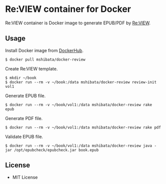 # Re:VIEW container for Docker

Re:VIEW container is Docker image to generate EPUB/PDF by [Re:VIEW](http://reviewml.org/).

## Usage

Install Docker image from [DockerHub](https://hub.docker.com/r/mshibata/docker-review/).

```
$ docker pull mshibata/docker-review
```

Create Re:VIEW template.

```
$ mkdir ~/book
$ docker run --rm -v ~/book:/data mshibata/docker-review review-init vol1
```

Generate EPUB file.

```
$ docker run --rm -v ~/book/vol1:/data mshibata/docker-review rake epub
```

Generate PDF file.
```
$ docker run --rm -v ~/book/vol1:/data mshibata/docker-review rake pdf
```

Validate EPUB file.

```
$ docker run --rm -v ~/book/vol1:/data mshibata/docker-review java -jar /opt/epubcheck/epubcheck.jar book.epub
```

## License

* MIT License
